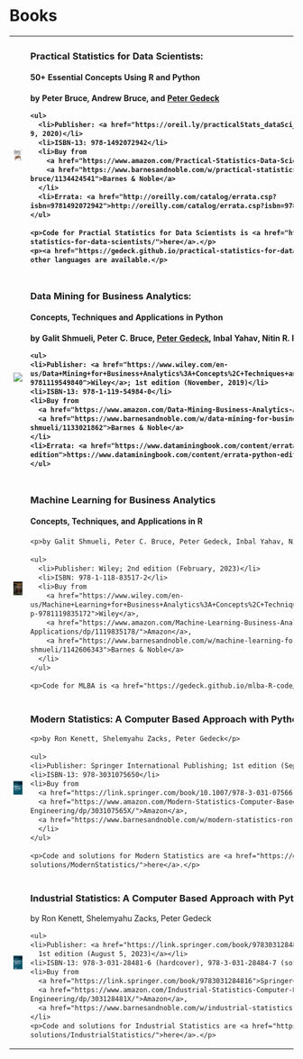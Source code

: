 

# Books

<table>
<tr>
  <td>
    <a href="https://gedeck.github.io/practical-statistics-for-data-scientists/">
      <img src='img/OReilly-english.jpg' width=250>
    </a>
  </td>
  <td>
    <h3>Practical Statistics for Data Scientists:</h3>
    <h4>50+ Essential Concepts Using R and Python<h4>
    <p>by Peter Bruce, Andrew Bruce, and <a href="https://www.amazon.com/Peter-Gedeck/e/B082BJZJKX/">Peter Gedeck</a></p>

    <ul>
      <li>Publisher: <a href="https://oreil.ly/practicalStats_dataSci_2e">O'Reilly Media</a>; 2nd edition (June 9, 2020)</li>
      <li>ISBN-13: 978-1492072942</li>
      <li>Buy from 
        <a href="https://www.amazon.com/Practical-Statistics-Data-Scientists-Essential/dp/149207294X">Amazon</a>,
        <a href="https://www.barnesandnoble.com/w/practical-statistics-for-data-scientists-peter-bruce/1134424541">Barnes & Noble</a>
      </li>
      <li>Errata: <a href="http://oreilly.com/catalog/errata.csp?isbn=9781492072942">http://oreilly.com/catalog/errata.csp?isbn=9781492072942</a></li>
    </ul>

    <p>Code for Practial Statistics for Data Scientists is <a href="https://gedeck.github.io/practical-statistics-for-data-scientists/">here</a>.</p>
    <p><a href="https://gedeck.github.io/practical-statistics-for-data-scientists/">Translations</a> into several other languages are available.</p>
  </td>
</tr>

 <tr>
  <td>
    <a href="https://www.dataminingbook.com/book/python-edition"><img src='img/dmba-python.png' width=250></a>
  </td>
  <td>
    <h3>Data Mining for Business Analytics:</h3>
    <h4>Concepts, Techniques and Applications in Python<h4>
    <p>by Galit Shmueli, Peter C. Bruce, <a href="https://www.amazon.com/Peter-Gedeck/e/B082BJZJKX/">Peter Gedeck</a>, Inbal Yahav, Nitin R. Patel</p>

    <ul>
    <li>Publisher: <a href="https://www.wiley.com/en-us/Data+Mining+for+Business+Analytics%3A+Concepts%2C+Techniques+and+Applications+in+Python-p-9781119549840">Wiley</a>; 1st edition (November, 2019)</li>
    <li>ISBN-13: 978-1-119-54984-0</li>
    <li>Buy from 
      <a href="https://www.amazon.com/Data-Mining-Business-Analytics-Applications/dp/1119549841/">Amazon</a>,
      <a href="https://www.barnesandnoble.com/w/data-mining-for-business-analytics-galit-shmueli/1133021862">Barnes & Noble</a>
    </li>
    <li>Errata: <a href="https://www.dataminingbook.com/content/errata-python-edition">https://www.dataminingbook.com/content/errata-python-edition</a></li>
    </ul>
  </td>
</tr>

<tr>
  <td>
    <a href="https://gedeck.github.io/mlba-R-code/"><img src="img/mlba-bookcover.png" width=250></a>
  </td>
  <td>
    <h3>Machine Learning for Business Analytics</h3>
    <h4>Concepts, Techniques, and Applications in R</h4>

    <p>by Galit Shmueli, Peter C. Bruce, Peter Gedeck, Inbal Yahav, Nitin R. Patel</p>

    <ul>
      <li>Publisher: Wiley; 2nd edition (February, 2023)</li>
      <li>ISBN: 978-1-118-83517-2</li>
      <li>Buy from
        <a href="https://www.wiley.com/en-us/Machine+Learning+for+Business+Analytics%3A+Concepts%2C+Techniques%2C+and+Applications+in+R%2C+2nd+Edition-p-9781119835172">Wiley</a>,
        <a href="https://www.amazon.com/Machine-Learning-Business-Analytics-Applications/dp/1119835178/">Amazon</a>,
        <a href="https://www.barnesandnoble.com/w/machine-learning-for-business-analytics-galit-shmueli/1142606343">Barnes & Noble</a>
      </li>
    </ul>

    <p>Code for MLBA is <a href="https://gedeck.github.io/mlba-R-code/">here</a>.</p>
  </td>
</tr>


<tr>
  <td>
    <a href="https://gedeck.github.io/mistat-code-solutions/ModernStatistics/"><img src="img/ModernStatistics.png" width=250></a>
  </td>
  <td>
    <h3>Modern Statistics: A Computer Based Approach with Python</h3>

    <p>by Ron Kenett, Shelemyahu Zacks, Peter Gedeck</p>

    <ul>
    <li>Publisher: Springer International Publishing; 1st edition (September 15, 2022)</li>
    <li>ISBN-13: 978-3031075650</li>
    <li>Buy from
      <a href="https://link.springer.com/book/10.1007/978-3-031-07566-7">Springer</a>, 
      <a href="https://www.amazon.com/Modern-Statistics-Computer-Based-Technology-Engineering/dp/303107565X/">Amazon</a>, 
      <a href="https://www.barnesandnoble.com/w/modern-statistics-ron-kenett/1141391736">Barnes & Noble</a>
      </li>
    </ul>
      
    <p>Code and solutions for Modern Statistics are <a href="https://gedeck.github.io/mistat-code-solutions/ModernStatistics/">here</a>.</p>
  </td>
</tr>

<tr>
  <td>
    <a href="https://gedeck.github.io/mistat-code-solutions/IndustrialStatistics/"><img src="img/IndustrialStatistics.png" width=250></a>
  </td>
  <td>
    <h3>Industrial Statistics: A Computer Based Approach with Python</h3>
    <p>by Ron Kenett, Shelemyahu Zacks, Peter Gedeck</p>

    <ul>
    <li>Publisher: <a href="https://link.springer.com/book/9783031284816">Springer International Publishing; 
      1st edition (August 5, 2023)</a></li>
    <li>ISBN-13: 978-3-031-28481-6 (hardcover), 978-3-031-28484-7 (softcover), 978-3-031-28482-3 (eBook)</li>
    <li>Buy from
      <a href="https://link.springer.com/book/9783031284816">Springer</a>, 
      <a href="https://www.amazon.com/Industrial-Statistics-Computer-Based-Technology-Engineering/dp/303128481X/">Amazon</a>,
      <a href="https://www.barnesandnoble.com/w/industrial-statistics-ron-kenett/1143037516">Barnes & Noble</a>
    </li>
    <p>Code and solutions for Industrial Statistics are <a href="https://gedeck.github.io/mistat-code-solutions/IndustrialStatistics/">here</a>.</p>
  </td>
</tr>
</table>

